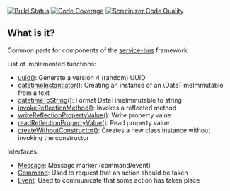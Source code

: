 [![Build Status](https://travis-ci.org/php-service-bus/common.svg?branch=master)](https://travis-ci.org/php-service-bus/common)
[![Code Coverage](https://scrutinizer-ci.com/g/php-service-bus/common/badges/coverage.png?b=master)](https://scrutinizer-ci.com/g/php-service-bus/common/?branch=master)
[![Scrutinizer Code Quality](https://scrutinizer-ci.com/g/php-service-bus/common/badges/quality-score.png?b=master)](https://scrutinizer-ci.com/g/php-service-bus/common/?branch=master)

## What is it?
Common parts for components of the [service-bus](https://github.com/php-service-bus/service-bus) framework

List of implemented functions:
* [uuid()](https://github.com/php-service-bus/common/blob/master/src/functions.php#L29): Generate a version 4 (random) UUID
* [datetimeInstantiator()](https://github.com/php-service-bus/common/blob/master/src/functions.php#L45): Creating an instance of an \DateTimeImmutable from a text
* [datetimeToString()](https://github.com/php-service-bus/common/blob/master/src/functions.php#L78): Format DateTimeImmutable to string
* [invokeReflectionMethod()](https://github.com/php-service-bus/common/blob/master/src/functions.php#L105): Invokes a reflected method
* [writeReflectionPropertyValue()](https://github.com/php-service-bus/common/blob/master/src/functions.php#L131): Write property value
* [readReflectionPropertyValue()](https://github.com/php-service-bus/common/blob/master/src/functions.php#L151): Read property value
* [createWithoutConstructor()](https://github.com/php-service-bus/common/blob/master/src/functions.php#L208): Creates a new class instance without invoking the constructor

Interfaces:
* [Message](https://github.com/php-service-bus/common/blob/master/src/Messages/Message.php): Message marker (command/event)
* [Command](https://github.com/php-service-bus/common/blob/master/src/Messages/Command.php): Used to request that an action should be taken
* [Event](https://github.com/php-service-bus/common/blob/master/src/Messages/Event.php): Used to communicate that some action has taken place